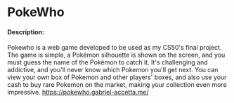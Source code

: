 # PokeWho
#### Description:
Pokewho is a web game developed to be used as my CS50's final project. The game is simple, a Pokémon silhouette is shown on the screen, and you must guess the name of the Pokémon to catch it. It's challenging and addictive, and you'll never know which Pokemon you'll get next. You can view your own box of Pokemon and other players' boxes, and also use your cash to buy rare Pokemon on the market, making your collection even more impressive. https://pokewho.gabriel-accetta.me/
